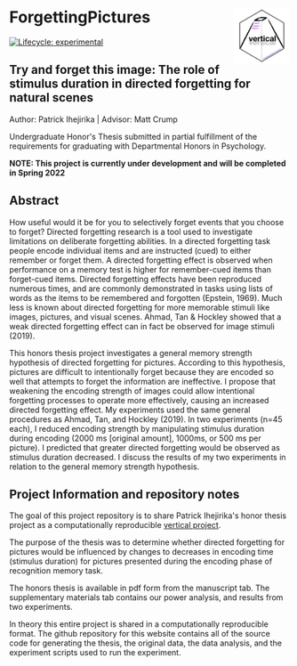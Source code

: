 
# ForgettingPictures <a href='https:/crumplab.github.io/vertical'><img src='man/figures/logo.png' align="right" width="100.5" /></a>

<!-- badges: start -->
[![Lifecycle: experimental](https://img.shields.io/badge/lifecycle-experimental-orange.svg)](https://www.tidyverse.org/lifecycle/#experimental)
<!-- badges: end -->

## Try and forget this image: The role of stimulus duration in directed forgetting for natural scenes

Author: Patrick Ihejirika | Advisor: Matt Crump

Undergraduate Honor's Thesis submitted in partial fulfillment of the requirements for graduating with Departmental Honors in Psychology.

**NOTE: This project is currently under development and will be completed in Spring 2022**

## Abstract

How useful would it be for you to selectively forget events that you choose to forget? Directed forgetting research is a tool used to investigate limitations on deliberate forgetting abilities. In a directed forgetting task people encode individual items and are instructed (cued) to either remember or forget them. A directed forgetting effect is observed when performance on a memory test is higher for remember-cued items than forget-cued items. Directed forgetting effects have been reproduced numerous times, and are commonly demonstrated in tasks using lists of words as the items to be remembered and forgotten (Epstein, 1969). Much less is known about directed forgetting for more memorable stimuli like images, pictures, and visual scenes. Ahmad, Tan & Hockley showed that a weak directed forgetting effect can in fact be observed for image stimuli (2019).

This honors thesis project investigates a general memory strength hypothesis of directed forgetting for pictures. According to this hypothesis, pictures are difficult to intentionally forget because they are encoded so well that attempts to forget the information are ineffective. I propose that weakening the encoding strength of images could allow intentional forgetting processes to operate more effectively, causing an increased directed forgetting effect. 
My experiments used the same general procedures as Ahmad, Tan, and Hockley (2019). In two experiments (n=45 each), I reduced encoding strength by manipulating stimulus duration during encoding (2000 ms [original amount], 1000ms, or 500 ms per picture). I predicted that greater directed forgetting would be observed as stimulus duration decreased. I discuss the results of my two experiments in relation to the general memory strength hypothesis.

## Project Information and repository notes

The goal of this project repository is to share Patrick Ihejirika's honor thesis project as a computationally reproducible [vertical project](https://www.crumplab.com/vertical/). 

The purpose of the thesis was to determine whether directed forgetting for pictures would be influenced by changes to decreases in encoding time (stimulus duration) for pictures presented during the encoding phase of recognition memory task.

The honors thesis is available in pdf form from the manuscript tab. The supplementary materials tab contains our power analysis, and results from two experiments. 

In theory this entire project is shared in a computationally reproducible format. The github repository for this website contains all of the source code for generating the thesis, the original data, the data analysis, and the experiment scripts used to run the experiment. 


